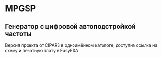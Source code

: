 # MPGSP

## Генератор с цифровой автоподстройкой частоты
Версия проекта от CIPARS в одноимённом каталоге, доступна ссылка на схему
и печатную плату в EasyEDA


